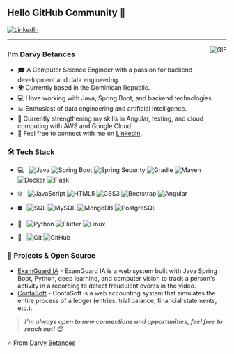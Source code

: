 ## Hello GitHub Community 👋
[![LinkedIn](https://img.shields.io/badge/LinkedIn-Darvy%20Betances-blue?style=flat&logo=linkedin)](https://www.linkedin.com/in/darvybm)

---
<img align="right" alt="GIF" src="" />

### I'm Darvy Betances

- 🎓 A Computer Science Engineer with a passion for backend development and data engineering.
- 🌍 Currently based in the Dominican Republic.
- 💻 I love working with Java, Spring Boot, and backend technologies.
- 📊 Enthusiast of data engineering and artificial intelligence.
- 🌱 Currently strengthening my skills in Angular, testing, and cloud computing with AWS and Google Cloud.
- 💬 Feel free to connect with me on [LinkedIn](https://www.linkedin.com/in/darvybm).

### 🛠 Tech Stack

- 💻 &#160; ![Java](https://img.shields.io/badge/-Java-333333?style=flat&logo=Java&logoColor=007396) 
![Spring Boot](https://img.shields.io/badge/-Spring%20Boot-333333?style=flat&logo=springboot) 
![Spring Security](https://img.shields.io/badge/-Spring%20Security-333333?style=flat&logo=springsecurity) 
![Gradle](https://img.shields.io/badge/-Gradle-333333?style=flat&logo=gradle) 
![Maven](https://img.shields.io/badge/-Maven-333333?style=flat&logo=apachemaven)
![Docker](https://img.shields.io/badge/-Docker-333333?style=flat&logo=docker) 
![Flask](https://img.shields.io/badge/-Flask-333333?style=flat&logo=flask)

- 🌐 &#160; ![JavaScript](https://img.shields.io/badge/-JavaScript-333333?style=flat&logo=javascript) 
![HTML5](https://img.shields.io/badge/-HTML5-333333?style=flat&logo=HTML5) 
![CSS3](https://img.shields.io/badge/-CSS3-333333?style=flat&logo=CSS3) 
![Bootstrap](https://img.shields.io/badge/-Bootstrap-333333?style=flat&logo=bootstrap) 
![Angular](https://img.shields.io/badge/-Angular-333333?style=flat&logo=angular)

- 🛢 &#160; ![SQL](https://img.shields.io/badge/-SQL-333333?style=flat&logo=sql) 
![MySQL](https://img.shields.io/badge/-MySQL-333333?style=flat&logo=mysql) 
![MongoDB](https://img.shields.io/badge/-MongoDB-333333?style=flat&logo=mongodb) 
![PostgreSQL](https://img.shields.io/badge/-PostgreSQL-333333?style=flat&logo=postgresql)

- 🐍 &#160; ![Python](https://img.shields.io/badge/-Python-333333?style=flat&logo=python) 
![Flutter](https://img.shields.io/badge/-Flutter-333333?style=flat&logo=flutter) 
![Linux](https://img.shields.io/badge/-Linux-333333?style=flat&logo=linux)

- 🔧 &#160; ![Git](https://img.shields.io/badge/-Git-333333?style=flat&logo=git) 
![GitHub](https://img.shields.io/badge/-GitHub-333333?style=flat&logo=github)

### 🌟 Projects & Open Source

- [ExamGuard IA](https://github.com/darvybm/ExamGuard-AI.git) - ExamGuard IA is a web system built with Java Spring Boot, Python, deep learning, and computer vision to track a person's activity in a recording to detect fraudulent events in the video.
- [ContaSoft](https://github.com/darvybm/ContaSoft.git) - ContaSoft is a web accounting system that simulates the entire process of a ledger (entries, trial balance, financial statements, etc.).

> ***I'm always open to new connections and opportunities, feel free to reach out! 😊***

⭐️ From [Darvy Betances](https://github.com/darvybm)
